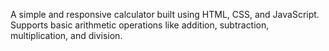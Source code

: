 A simple and responsive calculator built using HTML, CSS, and JavaScript. Supports basic arithmetic operations like addition, subtraction, multiplication, and division.

